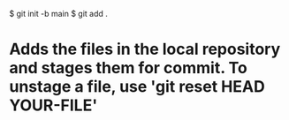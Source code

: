 $ git init -b main
$ git add .
# Adds the files in the local repository and stages them for commit. To unstage a file, use 'git reset HEAD YOUR-FILE'
